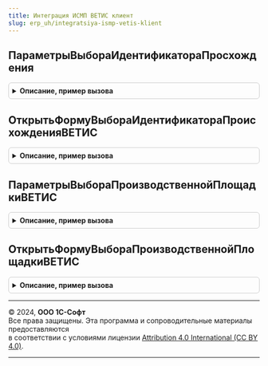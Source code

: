 ```yaml
---
title: Интеграция ИСМП ВЕТИС клиент
slug: erp_uh/integratsiya-ismp-vetis-klient
---
```



## ПараметрыВыбораИдентификатораПросхождения
<details style="margin: 1em 0; padding: 0.5em; border: 1px solid #ccc; border-radius: 6px;">

<summary style="font-weight: bold; cursor: pointer;">Описание, пример вызова</summary>

```bsl

// Параметры выбора идентификатора просхождения.
//
// Параметры:
//  ВидОперацииИСМП - ПеречислениеСсылка.ВидыОперацийИСМП - операция маркировки
//
// Возвращаемое значение:
//  Структура - Параметры выбора идентификатора просхождения:
// * Номенклатура   - ОпределяемыйТип.Номенклатура - номенклатура (для указания связанной продукции ВЕТИС).
// * Характеристика - ОпределяемыйТип.ХарактеристикаНоменклатуры - характеристика (для указания связанной продукции ВЕТИС).
// * Серия          - ОпределяемыйТип.СерияНоменклатуры - серия (для указания связанной продукции ВЕТИС).
// * Организация    - ОпределяемыйТип.ОрганизацияКонтрагентГосИС - организация (для указания связанных объектов ВЕТИС).
// * ХарактеристикиИспользуются - Булево - необходимость указания характеристики для номенклатуры.
// * ТребуетсяУказаниеСерии     - Булево - необходимость указания серии для номенклатуры.
// * Склад                      - Произвольный - влияет на обязательность указания серии.
// * Производство               - Булево - признак выбора идентификатора происхождения для маркировки при производстве.
// * ЭтоКодМаркировкиСоСрокомГодности - Булево - признак кода маркировки (устаревшие коды).
// * СкоропортящаясяПродукция   - Булево - признак кода маркировки (устаревшие коды).
// * ОтчетПроизводственнойЛинии - Булево - признак выбора для режима "Отчет производственной линии" документа Маркировка
// * ОповещениеВыбора - ОписаниеОповещения - оповещение, которое будет выполнено при выборе
Функция ПараметрыВыбораИдентификатораПросхождения(ВидОперацииИСМП) Экспорт
```

Пример вызова
```bsl
Результат = ИнтеграцияИСМПВЕТИСКлиент.ПараметрыВыбораИдентификатораПросхождения(ВидОперацииИСМП) 
```
</details>

## ОткрытьФормуВыбораИдентификатораПроисхожденияВЕТИС
<details style="margin: 1em 0; padding: 0.5em; border: 1px solid #ccc; border-radius: 6px;">

<summary style="font-weight: bold; cursor: pointer;">Описание, пример вызова</summary>

```bsl

// Обработчик выбора произвольного идентификатора происхождения (не из списка выбора)
//
// Параметры:
//   ИсточникДанных      - см. ПараметрыВыбораИдентификатораПросхождения
//   СтандартнаяОбработка - Булево - признак стандартной обработки события
//
Процедура ОткрытьФормуВыбораИдентификатораПроисхожденияВЕТИС(ИсточникДанных, СтандартнаяОбработка) Экспорт
```

Пример вызова
```bsl
ИнтеграцияИСМПВЕТИСКлиент.ОткрытьФормуВыбораИдентификатораПроисхожденияВЕТИС(ИсточникДанных, СтандартнаяОбработка) 
```
</details>

## ПараметрыВыбораПроизводственнойПлощадкиВЕТИС
<details style="margin: 1em 0; padding: 0.5em; border: 1px solid #ccc; border-radius: 6px;">

<summary style="font-weight: bold; cursor: pointer;">Описание, пример вызова</summary>

```bsl

// Параметры выбора производственной площадки ВетИС.
//
// Параметры:
//  Форма - ФормаКлиентскогоПриложения - Форма, из которой будет вызвана форма выбора производственной площадки.
//  ПараметрыВыбора - Структура - Параметры выбора производственной площадки:
//   * Организация    - ОпределяемыйТип.ОрганизацияКонтрагентГосИС - организация (для указания связанных объектов ВЕТИС).
//   * ОповещениеВыбора - ОписаниеОповещения - оповещение, которое будет выполнено при выборе.
Процедура ПараметрыВыбораПроизводственнойПлощадкиВЕТИС(Форма, ПараметрыВыбора) Экспорт
```

Пример вызова
```bsl
ИнтеграцияИСМПВЕТИСКлиент.ПараметрыВыбораПроизводственнойПлощадкиВЕТИС(Форма, ПараметрыВыбора) 
```
</details>

## ОткрытьФормуВыбораПроизводственнойПлощадкиВЕТИС
<details style="margin: 1em 0; padding: 0.5em; border: 1px solid #ccc; border-radius: 6px;">

<summary style="font-weight: bold; cursor: pointer;">Описание, пример вызова</summary>

```bsl

// Обработчик выбора произвольного идентификатора происхождения (не из списка выбора)
//
// Параметры:
//   ПараметрыВыбора      - см. ПараметрыВыбораПроизводственнойПлощадкиВЕТИС.
//   СтандартнаяОбработка - Булево - признак стандартной обработки события.
Процедура ОткрытьФормуВыбораПроизводственнойПлощадкиВЕТИС(ПараметрыВыбора, СтандартнаяОбработка) Экспорт
```

Пример вызова
```bsl
ИнтеграцияИСМПВЕТИСКлиент.ОткрытьФормуВыбораПроизводственнойПлощадкиВЕТИС(ПараметрыВыбора, СтандартнаяОбработка) 
```
</details>

---

© 2024, **ООО 1С-Софт**  
Все права защищены. Эта программа и сопроводительные материалы предоставляются  
в соответствии с условиями лицензии [Attribution 4.0 International (CC BY 4.0)](https://creativecommons.org/licenses/by/4.0/legalcode).

---
